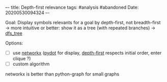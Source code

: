 –-
title: Depth-first relevance
tags: #analysis #abandoned
Date: 20200530094324
–-

Goal: Display symbols relevants for a goal by depth-first, not breadth-first → more intuitive
or better: show it as a tree (with repeated branches) → [dfs_tree](https://networkx.github.io/documentation/stable/reference/algorithms/generated/networkx.algorithms.traversal.depth_first_search.dfs_tree.html#networkx.algorithms.traversal.depth_first_search.dfs_tree)

Options:
- [ ] use [networkx](https://networkx.github.io/documentation/stable/reference/index.html) ([pydot](https://networkx.github.io/documentation/stable/reference/drawing.html#module-networkx.drawing.nx_pydot) for display, [depth-first](https://networkx.github.io/documentation/stable/reference/algorithms/traversal.html#module-networkx.algorithms.traversal.depth_first_search) respects initial order, enter clique ?)
- [ ] custom algorithm

networkx is better than python-graph for small graphs